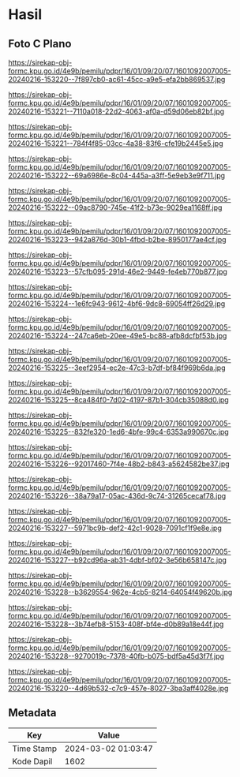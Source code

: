 # Hasil

## Foto C Plano

https://sirekap-obj-formc.kpu.go.id/4e9b/pemilu/pdpr/16/01/09/20/07/1601092007005-20240216-153220--7f897cb0-ac61-45cc-a9e5-efa2bb869537.jpg

https://sirekap-obj-formc.kpu.go.id/4e9b/pemilu/pdpr/16/01/09/20/07/1601092007005-20240216-153221--7110a018-22d2-4063-af0a-d59d06eb82bf.jpg

https://sirekap-obj-formc.kpu.go.id/4e9b/pemilu/pdpr/16/01/09/20/07/1601092007005-20240216-153221--784f4f85-03cc-4a38-83f6-cfe19b2445e5.jpg

https://sirekap-obj-formc.kpu.go.id/4e9b/pemilu/pdpr/16/01/09/20/07/1601092007005-20240216-153222--69a6986e-8c04-445a-a3ff-5e9eb3e9f711.jpg

https://sirekap-obj-formc.kpu.go.id/4e9b/pemilu/pdpr/16/01/09/20/07/1601092007005-20240216-153222--09ac8790-745e-41f2-b73e-9029ea1168ff.jpg

https://sirekap-obj-formc.kpu.go.id/4e9b/pemilu/pdpr/16/01/09/20/07/1601092007005-20240216-153223--942a876d-30b1-4fbd-b2be-8950177ae4cf.jpg

https://sirekap-obj-formc.kpu.go.id/4e9b/pemilu/pdpr/16/01/09/20/07/1601092007005-20240216-153223--57cfb095-291d-46e2-9449-fe4eb770b877.jpg

https://sirekap-obj-formc.kpu.go.id/4e9b/pemilu/pdpr/16/01/09/20/07/1601092007005-20240216-153224--1e6fc943-9612-4bf6-9dc8-69054ff26d29.jpg

https://sirekap-obj-formc.kpu.go.id/4e9b/pemilu/pdpr/16/01/09/20/07/1601092007005-20240216-153224--247ca6eb-20ee-49e5-bc88-afb8dcfbf53b.jpg

https://sirekap-obj-formc.kpu.go.id/4e9b/pemilu/pdpr/16/01/09/20/07/1601092007005-20240216-153225--3eef2954-ec2e-47c3-b7df-bf84f969b6da.jpg

https://sirekap-obj-formc.kpu.go.id/4e9b/pemilu/pdpr/16/01/09/20/07/1601092007005-20240216-153225--8ca484f0-7d02-4197-87b1-304cb35088d0.jpg

https://sirekap-obj-formc.kpu.go.id/4e9b/pemilu/pdpr/16/01/09/20/07/1601092007005-20240216-153225--832fe320-1ed6-4bfe-99c4-6353a990670c.jpg

https://sirekap-obj-formc.kpu.go.id/4e9b/pemilu/pdpr/16/01/09/20/07/1601092007005-20240216-153226--92017460-7f4e-48b2-b843-a5624582be37.jpg

https://sirekap-obj-formc.kpu.go.id/4e9b/pemilu/pdpr/16/01/09/20/07/1601092007005-20240216-153226--38a79a17-05ac-436d-9c74-31265cecaf78.jpg

https://sirekap-obj-formc.kpu.go.id/4e9b/pemilu/pdpr/16/01/09/20/07/1601092007005-20240216-153227--5971bc9b-def2-42c1-9028-7091cf1f9e8e.jpg

https://sirekap-obj-formc.kpu.go.id/4e9b/pemilu/pdpr/16/01/09/20/07/1601092007005-20240216-153227--b92cd96a-ab31-4dbf-bf02-3e56b658147c.jpg

https://sirekap-obj-formc.kpu.go.id/4e9b/pemilu/pdpr/16/01/09/20/07/1601092007005-20240216-153228--b3629554-962e-4cb5-8214-64054f49620b.jpg

https://sirekap-obj-formc.kpu.go.id/4e9b/pemilu/pdpr/16/01/09/20/07/1601092007005-20240216-153228--3b74efb8-5153-408f-bf4e-d0b89a18e44f.jpg

https://sirekap-obj-formc.kpu.go.id/4e9b/pemilu/pdpr/16/01/09/20/07/1601092007005-20240216-153228--9270019c-7378-40fb-b075-bdf5a45d3f7f.jpg

https://sirekap-obj-formc.kpu.go.id/4e9b/pemilu/pdpr/16/01/09/20/07/1601092007005-20240216-153220--4d69b532-c7c9-457e-8027-3ba3aff4028e.jpg


## Metadata

| Key        | Value               |
| ---------- | ------------------- |
| Time Stamp | 2024-03-02 01:03:47 |
| Kode Dapil | 1602                |



